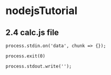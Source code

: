 # nodejsTutorial

## 2.4 calc.js file
```
process.stdin.on('data', chunk => {});
```
```
process.exit(0)
```
```
process.stdout.write('');
```
